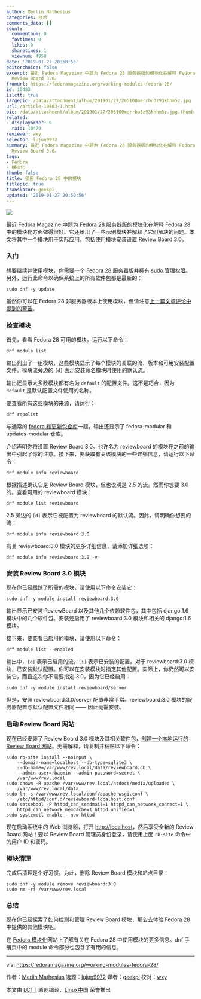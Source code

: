 ```yaml
---
author: Merlin Mathesius
categories: 技术
comments_data: []
count:
  commentnum: 0
  favtimes: 0
  likes: 0
  sharetimes: 1
  viewnum: 4958
date: '2019-01-27 20:50:56'
editorchoice: false
excerpt: 最近 Fedora Magazine 中题为 Fedora 28 服务器版的模块化在解释 Fedora 28 中的模块化方面做得很好。它还给出了一些示例模块并解释了它们解决的问题。本文将其中一个模块用于实际应用，包括使用模块安装设置
  Review Board 3.0。
fromurl: https://fedoramagazine.org/working-modules-fedora-28/
id: 10483
islctt: true
largepic: /data/attachment/album/201901/27/205100merrbu3z93khhm5z.jpg
url: /article-10483-1.html
pic: /data/attachment/album/201901/27/205100merrbu3z93khhm5z.jpg.thumb.jpg
related:
- displayorder: 0
  raid: 10479
reviewer: wxy
selector: lujun9972
summary: 最近 Fedora Magazine 中题为 Fedora 28 服务器版的模块化在解释 Fedora 28 中的模块化方面做得很好。它还给出了一些示例模块并解释了它们解决的问题。本文将其中一个模块用于实际应用，包括使用模块安装设置
  Review Board 3.0。
tags:
- Fedora
- 模块化
thumb: false
title: 使用 Fedora 28 中的模块
titlepic: true
translator: geekpi
updated: '2019-01-27 20:50:56'
---
```


![](/data/attachment/album/201901/27/205100merrbu3z93khhm5z.jpg)


最近 Fedora Magazine 中题为 [Fedora 28 服务器版的模块化](/article-10479-1.html)在解释 Fedora 28 中的模块化方面做得很好。它还给出了一些示例模块并解释了它们解决的问题。本文将其中一个模块用于实际应用，包括使用模块安装设置 Review Board 3.0。


### 入门


想要继续并使用模块，你需要一个 [Fedora 28 服务器版](https://getfedora.org/server/)并拥有 [sudo 管理权限](https://fedoramagazine.org/howto-use-sudo/)。另外，运行此命令以确保系统上的所有软件包都是最新的：



```
sudo dnf -y update
```

虽然你可以在 Fedora 28 非服务器版本上使用模块，但请注意[上一篇文章评论中提到的警告](https://fedoramagazine.org/modularity-fedora-28-server-edition/#comment-476696)。


### 检查模块


首先，看看 Fedora 28 可用的模块。运行以下命令：



```
dnf module list
```

输出列出了一组模块，这些模块显示了每个模块的关联的流、版本和可用安装配置文件。模块流旁边的 `[d]` 表示安装命名模块时使用的默认流。


输出还显示大多数模块都有名为 `default` 的配置文件。这不是巧合，因为 `default` 是默认配置文件使用的名称。


要查看所有这些模块的来源，请运行：



```
dnf repolist
```

与通常的 [fedora 和更新包仓库](https://fedoraproject.org/wiki/Repositories)一起，输出还显示了 fedora-modular 和 updates-modular 仓库。


介绍声明你将设置 Review Board 3.0。也许名为 reviewboard 的模块在之前的输出中引起了你的注意。接下来，要获取有关该模块的一些详细信息，请运行以下命令：



```
dnf module info reviewboard
```

根据描述确认它是 Review Board 模块，但也说明是 2.5 的流。然而你想要 3.0 的。查看可用的 reviewboard 模块：



```
dnf module list reviewboard
```

2.5 旁边的 `[d]` 表示它被配置为 reviewboard 的默认流。因此，请明确你想要的流：



```
dnf module info reviewboard:3.0
```

有关 reviewboard:3.0 模块的更多详细信息，请添加详细选项：



```
dnf module info reviewboard:3.0 -v
```

### 安装 Review Board 3.0 模块


现在你已经跟踪了所需的模块，请使用以下命令安装它：



```
sudo dnf -y module install reviewboard:3.0
```

输出显示已安装 ReviewBoard 以及其他几个依赖软件包，其中包括 django:1.6 模块中的几个软件包。安装还启用了 reviewboard:3.0 模块和相关的 django:1.6 模块。


接下来，要查看已启用的模块，请使用以下命令：



```
dnf module list --enabled
```

输出中，`[e]` 表示已启用的流，`[i]` 表示已安装的配置。对于 reviewboard:3.0 模块，已安装默认配置。你可以在安装模块时指定其他配置。实际上，你仍然可以安装它，而且这次你不需要指定 3.0，因为它已经启用：



```
sudo dnf -y module install reviewboard/server
```

但是，安装 reviewboard:3.0/server 配置非常平常。reviewboard:3.0 模块的服务器配置与默认配置文件相同 —— 因此无需安装。


### 启动 Review Board 网站


现在已经安装了 Review Board 3.0 模块及其相关软件包，[创建一个本地运行的 Review Board 网站](https://www.reviewboard.org/docs/manual/dev/admin/installation/creating-sites/)。无需解释，请复制并粘贴以下命令：



```
sudo rb-site install --noinput \
    --domain-name=localhost --db-type=sqlite3 \
    --db-name=/var/www/rev.local/data/reviewboard.db \
    --admin-user=rbadmin --admin-password=secret \
    /var/www/rev.local
sudo chown -R apache /var/www/rev.local/htdocs/media/uploaded \
    /var/www/rev.local/data
sudo ln -s /var/www/rev.local/conf/apache-wsgi.conf \
    /etc/httpd/conf.d/reviewboard-localhost.conf
sudo setsebool -P httpd_can_sendmail=1 httpd_can_network_connect=1 \
    httpd_can_network_memcache=1 httpd_unified=1
sudo systemctl enable --now httpd
```

现在启动系统中的 Web 浏览器，打开 <http://localhost>，然后享受全新的 Review Board 网站！要以 Review Board 管理员身份登录，请使用上面 `rb-site` 命令中的用户 ID 和密码。


### 模块清理


完成后清理是个好习惯。为此，删除 Review Board 模块和站点目录：



```
sudo dnf -y module remove reviewboard:3.0
sudo rm -rf /var/www/rev.local
```

### 总结


现在你已经探索了如何检测和管理 Review Board 模块，那么去体验 Fedora 28 中提供的其他模块吧。


在 [Fedora 模块化](https://docs.pagure.org/modularity/)网站上了解有关在 Fedora 28 中使用模块的更多信息。dnf 手册页中的 module 命令部分也包含了有用的信息。




---


via: <https://fedoramagazine.org/working-modules-fedora-28/>


作者：[Merlin Mathesius](https://fedoramagazine.org/author/merlinm/) 选题：[lujun9972](https://github.com/lujun9972) 译者：[geekpi](https://github.com/geekpi) 校对：[wxy](https://github.com/wxy)


本文由 [LCTT](https://github.com/LCTT/TranslateProject) 原创编译，[Linux中国](https://linux.cn/) 荣誉推出
